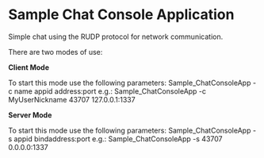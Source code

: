 ﻿# Sample Chat Console Application

Simple chat using the RUDP protocol for network communication.

There are two modes of use:

**Client Mode**

To start this mode use the following parameters:
	Sample_ChatConsoleApp -c name appid address:port
	e.g.: Sample_ChatConsoleApp -c MyUserNickname 43707 127.0.0.1:1337

**Server Mode**

To start this mode use the following parameters:
	Sample_ChatConsoleApp -s appid bindaddress:port
	e.g.: Sample_ChatConsoleApp -s 43707 0.0.0.0:1337
